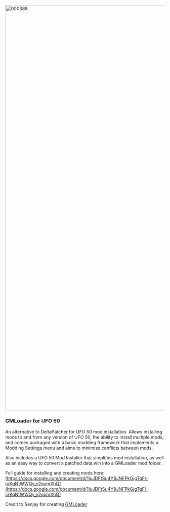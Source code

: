 <img width="1280" alt="000388" src="https://github.com/user-attachments/assets/9bf41b47-aa19-4f72-814c-71183764786a" />

### GMLoader for UFO 50
An alternative to DeltaPatcher for UFO 50 mod installation. Allows installing mods to and from any version of UFO 50, the ability to install multiple mods, and comes packaged with a basic modding framework that implements a Modding Settings menu and aims to minimize conflicts between mods.

Also includes a UFO 50 Mod Installer that simplifies mod installation, as well as an easy way to convert a patched data.win into a GMLoader mod folder.

Full guide for installing and creating mods here: [https://docs.google.com/document/d/1IuJDFtSu4Y9JNFPkGjgTqFI-raKqNtWWQy_v2oomXhQ](https://docs.google.com/document/d/1IuJDFtSu4Y9JNFPkGjgTqFI-raKqNtWWQy_v2oomXhQ)

Credit to Senjay for creating [GMLoader](https://github.com/Senjay-id/GMLoader)

